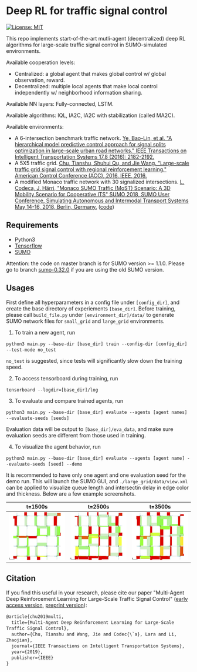 # Deep RL for traffic signal control

[![License: MIT](https://img.shields.io/badge/License-MIT-yellow.svg)](https://opensource.org/licenses/MIT)

This repo implements start-of-the-art mutli-agent (decentralized) deep RL algorithms for large-scale traffic signal control in SUMO-simulated environments.

Available cooperation levels:
* Centralized: a global agent that makes global control w/ global observation, reward.
* Decentralized: multiple local agents that make local control independently w/ neighborhood information sharing.

Available NN layers:
Fully-connected, LSTM.

Available algorithms:
IQL, IA2C, IA2C with stabilization (called MA2C).

Available environments:
* A 6-intersection benchmark traffic network. [Ye, Bao-Lin, et al. "A hierarchical model predictive control approach for signal splits optimization in large-scale urban road networks." IEEE Transactions on Intelligent Transportation Systems 17.8 (2016): 2182-2192.](https://ieeexplore.ieee.org/abstract/document/7406703/)
* A 5X5 traffic grid. [Chu, Tianshu, Shuhui Qu, and Jie Wang. "Large-scale traffic grid signal control with regional reinforcement learning." American Control Conference (ACC), 2016. IEEE, 2016.](https://ieeexplore.ieee.org/abstract/document/7525014/)
* A modified Monaco traffic network with 30 signalized intersections. [L. Codeca, J. Härri, "Monaco SUMO Traffic (MoST) Scenario: A 3D Mobility Scenario for Cooperative ITS" SUMO 2018, SUMO User Conference, Simulating Autonomous and Intermodal Transport Systems May 14-16, 2018, Berlin, Germany.](http://www.eurecom.fr/en/publication/5527/download/comsys-publi-5527.pdf) ([code](https://github.com/lcodeca/MoSTScenario))


## Requirements
* Python3
* [Tensorflow](http://www.tensorflow.org/install)
* [SUMO](http://sumo.dlr.de/wiki/Installing) 

Attention: the code on master branch is for SUMO version >= 1.1.0. Please go to branch [sumo-0.32.0](https://github.com/cts198859/deeprl_signal_control/tree/sumo-0.32.0) if you are using the old SUMO version.

## Usages
First define all hyperparameters in a config file under `[config_dir]`, and create the base directory of experiements `[base_dir]`. Before training, please call `build_file.py` under `[environment_dir]/data/` to generate SUMO network files for `small_grid` and `large_grid` environments.

1. To train a new agent, run
~~~
python3 main.py --base-dir [base_dir] train --config-dir [config_dir] --test-mode no_test
~~~
`no_test` is suggested, since tests will significantly slow down the training speed.

2. To access tensorboard during training, run
~~~
tensorboard --logdir=[base_dir]/log
~~~

3. To evaluate and compare trained agents, run
~~~
python3 main.py --base-dir [base_dir] evaluate --agents [agent names] --evaluate-seeds [seeds]
~~~
Evaluation data will be output to `[base_dir]/eva_data`, and make sure evaluation seeds are different from those used in training.

4. To visualize the agent behavior, run
~~~
python3 main.py --base-dir [base_dir] evaluate --agents [agent name] --evaluate-seeds [seed] --demo
~~~
It is recommended to have only one agent and one evaluation seed for the demo run. This will launch the SUMO GUI, and `./large_grid/data/view.xml` can be applied to visualize queue length and intersectin delay in edge color and thickness. Below are a few example screenshots.

|   t=1500s          |      t=2500s         |     t=3500s              
:-------------------:|:--------------------:|:--------------------:
![](./demo/1500.png) | ![](./demo/2500.png) | ![](./demo/3500.png) 

## Citation
If you find this useful in your research, please cite our paper "Multi-Agent Deep Reinforcement Learning for Large-Scale Traffic Signal Control" ([early access version](https://ieeexplore.ieee.org/document/8667868), [preprint version](https://arxiv.org/pdf/1903.04527.pdf)):
~~~
@article{chu2019multi,
  title={Multi-Agent Deep Reinforcement Learning for Large-Scale Traffic Signal Control},
  author={Chu, Tianshu and Wang, Jie and Codec{\`a}, Lara and Li, Zhaojian},
  journal={IEEE Transactions on Intelligent Transportation Systems},
  year={2019},
  publisher={IEEE}
}
~~~
